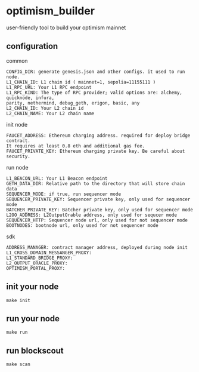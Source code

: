 # optimism_builder
user-friendly tool to build your optimism mainnet

## configuration

common
```
CONFIG_DIR: generate genesis.json and other configs. it used to run node.
L1_CHAIN_ID: L1 chain id ( mainnet=1, sepolia=11155111 )
L1_RPC_URL: Your L1 RPC endpoint
L1_RPC_KIND: The type of RPC provider; valid options are: alchemy, quicknode, infura, 
parity, nethermind, debug_geth, erigon, basic, any
L2_CHAIN_ID: Your L2 chain id
L2_CHAIN_NAME: Your L2 chain name
```

init node
```
FAUCET_ADDRESS: Ethereum charging address. required for deploy bridge contract.
It requires at least 0.8 eth and additional gas fee.
FAUCET_PRIVATE_KEY: Ethereum charging private key. Be careful about security.
```

run node
```
L1_BEACON_URL: Your L1 Beacon endpoint
GETH_DATA_DIR: Relative path to the directory that will store chain data
SEQUENCER_MODE: if true, run sequencer mode
SEQUENCER_PRIVATE_KEY: Sequencer private key, only used for sequencer mode
BATCHER_PRIVATE_KEY: Batcher private key, only used for sequencer mode
L2OO_ADDRESS: L2OutputOrable address, only used for sequcer mode
SEQUENCER_HTTP: Sequencer node url, only used for not sequencer mode
BOOTNODES: bootnode url, only used for not sequencer mode
```

sdk
```
ADDRESS_MANAGER: contract manager address, deployed during node init
L1_CROSS_DOMAIN_MESSANGER_PROXY:
L1_STANDARD_BRIDGE_PROXY:
L2_OUTPUT_ORACLE_PROXY:
OPTIMISM_PORTAL_PROXY:
```

## init your node
```
make init
```

## run your node
```
make run
```

## run blockscout
```
make scan
```
